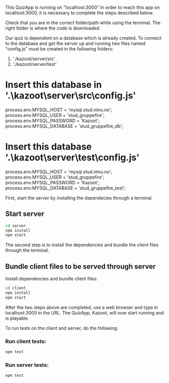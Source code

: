 
This QuizApp is running on "localhost:3000"
In order to reach this app on localhost:3000, it is necessary to complete the steps described below.

Check that you are in the correct folder/path while using the terminal. The right folder is where the code is downloaded. 

Our quiz is dependent on a database which is already created. To connect to the database and get the server up and running two files named "config.js" must be created in the following folders:

1) './kazoot/server/src'
2) './kazoot/server/test'

# Insert this database in '.\kazoot\server\src\config.js'

process.env.MYSQL_HOST = 'mysql.stud.ntnu.no';
process.env.MYSQL_USER = 'stud_gruppefire';
process.env.MYSQL_PASSWORD = 'Kazoot';
process.env.MYSQL_DATABASE = 'stud_gruppefire_db'; 

# Insert this database  '.\kazoot\server\test\config.js'

process.env.MYSQL_HOST = 'mysql.stud.ntnu.no';
process.env.MYSQL_USER = 'stud_gruppefire';
process.env.MYSQL_PASSWORD = 'Kazoot';
process.env.MYSQL_DATABASE = 'stud_gruppefire_test';


First, start the server by installing the dependecies through a terminal. 

## Start server

```sh
cd server
npm install
npm start
```

The second step is to install the dependencies and bundle the client files through the terminal.

## Bundle client files to be served through server

Install dependencies and bundle client files:

```sh
cd client
npm install
npm start
```

After the two steps above are completed, use a web browser and type in localhost:3000 in the URL. 
The QuizApp, Kazoot, will now start running and is playable.


To run tests on the client and server, do the following: 

### Run client tests:

```sh
npm test
```

### Run server tests:

```sh
npm test
```



